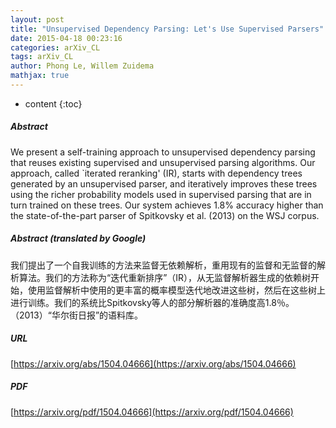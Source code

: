 ```yaml
---
layout: post
title: "Unsupervised Dependency Parsing: Let's Use Supervised Parsers"
date: 2015-04-18 00:23:16
categories: arXiv_CL
tags: arXiv_CL
author: Phong Le, Willem Zuidema
mathjax: true
---
```


* content
{:toc}

##### Abstract
We present a self-training approach to unsupervised dependency parsing that reuses existing supervised and unsupervised parsing algorithms. Our approach, called `iterated reranking' (IR), starts with dependency trees generated by an unsupervised parser, and iteratively improves these trees using the richer probability models used in supervised parsing that are in turn trained on these trees. Our system achieves 1.8% accuracy higher than the state-of-the-part parser of Spitkovsky et al. (2013) on the WSJ corpus.

##### Abstract (translated by Google)
我们提出了一个自我训练的方法来监督无依赖解析，重用现有的监督和无监督的解析算法。我们的方法称为“迭代重新排序”（IR），从无监督解析器生成的依赖树开始，使用监督解析中使用的更丰富的概率模型迭代地改进这些树，然后在这些树上进行训练。我们的系统比Spitkovsky等人的部分解析器的准确度高1.8％。 （2013）“华尔街日报”的语料库。

##### URL
[https://arxiv.org/abs/1504.04666](https://arxiv.org/abs/1504.04666)

##### PDF
[https://arxiv.org/pdf/1504.04666](https://arxiv.org/pdf/1504.04666)

